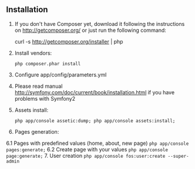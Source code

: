 ## Installation

1. If you don't have Composer yet, download it following the instructions on
http://getcomposer.org/ or just run the following command:

    curl -s http://getcomposer.org/installer | php

2. Install vendors:

    ```
    php composer.phar install
    ```

3. Configure app/config/parameters.yml

4. Please read manual http://symfony.com/doc/current/book/installation.html if you have problems with Symfony2

5. Assets install:

   ```
   php app/console assetic:dump; php app/console assets:install;
   ```

6. Pages generation:

  6.1 Pages with predefined values (home, about, new page)
    ```
    php app/console pages:generate;
    ```
  6.2 Create page with your values
    ```
    php app/console page:generate;
    ```
7. User creation
    ```
    php app/console fos:user:create --super-admin
    ```